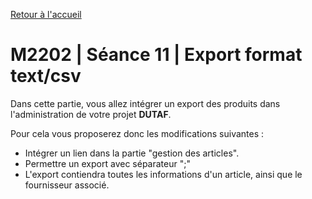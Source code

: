 [Retour à l'accueil](README.md)

# M2202 | Séance 11 | Export format text/csv

Dans cette partie, vous allez intégrer un export des produits dans l'administration de votre projet **DUTAF**.

Pour cela vous proposerez donc les modifications suivantes :

* Intégrer un lien dans la partie "gestion des articles".
* Permettre un export avec séparateur ";"
* L'export contiendra toutes les informations d'un article, ainsi que le fournisseur associé.
